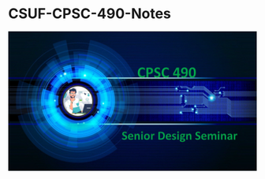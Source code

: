 # CSUF-CPSC-490-Notes

[<img src="https://github.com/jlursenbach/CSUF-CPSC-490-Notes/blob/main/CPSC%20490%20card.jpg" width="600">](https://github.com/jlursenbach/CSUF-CPSC-490-Notes/blob/main/CPSC%20490%20card.jpg)
